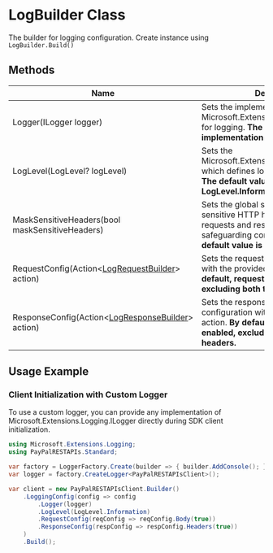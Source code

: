 
# LogBuilder Class

The builder for logging configuration. Create instance using `LogBuilder.Build()`

## Methods

| Name | Description |
|  --- | --- |
| Logger(ILogger logger) | Sets the implementation of Microsoft.Extensions.Logging.ILogger for logging. **The default implementation is ConsoleLogger.** |
| LogLevel(LogLevel? logLevel) | Sets the Microsoft.Extensions.Logging.LogLevel, which defines logging severity levels. **The default value is LogLevel.Information.** |
| MaskSensitiveHeaders(bool maskSensitiveHeaders) | Sets the global setting to mask sensitive HTTP headers in both requests and responses before logging, safeguarding confidential data. **The default value is True.** |
| RequestConfig(Action<[LogRequestBuilder](log-request-builder.md)> action) | Sets the request logging configuration with the provided builder action. **By default, request logging is enabled, excluding both the body and headers.** |
| ResponseConfig(Action<[LogResponseBuilder](log-response-builder.md)> action) | Sets the response logging configuration with the provided builder action. **By default, response logging is enabled, excluding both the body and headers.** |

## Usage Example

### Client Initialization with Custom Logger

To use a custom logger, you can provide any implementation of Microsoft.Extensions.Logging.ILogger directly during SDK client initialization.

```csharp
using Microsoft.Extensions.Logging;
using PayPalRESTAPIs.Standard;

var factory = LoggerFactory.Create(builder => { builder.AddConsole(); });
var logger = factory.CreateLogger<PayPalRESTAPIsClient>();

var client = new PayPalRESTAPIsClient.Builder()
    .LoggingConfig(config => config
        .Logger(logger)
        .LogLevel(LogLevel.Information)
        .RequestConfig(reqConfig => reqConfig.Body(true))
        .ResponseConfig(respConfig => respConfig.Headers(true))
    )
    .Build();
```

